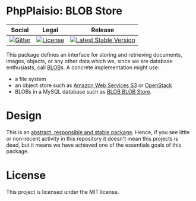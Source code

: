 # PhpPlaisio: BLOB Store

<table>
<thead>
<tr>
<th>Social</th>
<th>Legal</th>
<th>Release</th>
</tr>
</thead>
<tbody>
<tr>
<td>
<a href="https://gitter.im/PhpPlaisio/PhpPlaisio"><img src="https://badges.gitter.im/PhpPlaisio/PhpPlaisio.svg" alt="Gitter"/></a>
</td>
<td>
<a href="https://packagist.org/packages/plaisio/blob-store"><img src="https://poser.pugx.org/plaisio/blob-store/license" alt="License"/></a>
</td>
<td>
<a href="https://packagist.org/packages/plaisio/blob-store"><img src="https://poser.pugx.org/plaisio/blob-store/v/stable" alt="Latest Stable Version"/></a>
</td>
</tr>
</tbody>
</table>

This package defines an interface for storing and retrieving documents, images, objects, or any other data which we, since we are database enthusiasts, call [BLOB](https://en.wikipedia.org/wiki/Binary_large_object)s. A concrete implementation might use:
* a file system
* an object store such as [Amazon Web Services S3](https://en.wikipedia.org/wiki/Amazon_S3) or [OpenStack](https://en.wikipedia.org/wiki/OpenStack#Swift)
* BLOBs in a MySQL database such as [BLOB BLOB Store](https://github.com/PhpPlaisio/blob-blob-store).

# Design

This is an [abstract, responsible and stable package](https://matthiasnoback.nl/book/principles-of-package-design/). Hence, if you see little or non-recent activity in this repository it doesn't mean this projects is dead, but it means we have achieved one of the essentials goals of this package.     

# License

This project is licensed under the MIT license.
